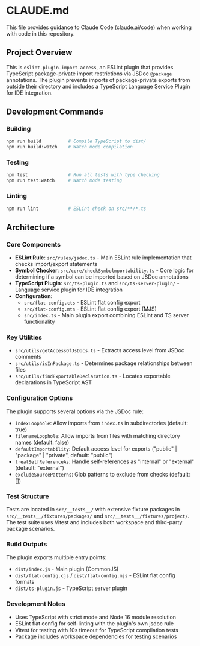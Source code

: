 # CLAUDE.md

This file provides guidance to Claude Code (claude.ai/code) when working with code in this repository.

## Project Overview

This is `eslint-plugin-import-access`, an ESLint plugin that provides TypeScript package-private import restrictions via JSDoc `@package` annotations. The plugin prevents imports of package-private exports from outside their directory and includes a TypeScript Language Service Plugin for IDE integration.

## Development Commands

### Building
```bash
npm run build          # Compile TypeScript to dist/
npm run build:watch    # Watch mode compilation
```

### Testing
```bash
npm test               # Run all tests with type checking
npm run test:watch     # Watch mode testing
```

### Linting
```bash
npm run lint           # ESLint check on src/**/*.ts
```

## Architecture

### Core Components

- **ESLint Rule**: `src/rules/jsdoc.ts` - Main ESLint rule implementation that checks import/export statements
- **Symbol Checker**: `src/core/checkSymbolmportability.ts` - Core logic for determining if a symbol can be imported based on JSDoc annotations
- **TypeScript Plugin**: `src/ts-plugin.ts` and `src/ts-server-plugin/` - Language service plugin for IDE integration
- **Configuration**: 
  - `src/flat-config.cts` - ESLint flat config export
  - `src/flat-config.mts` - ESLint flat config export (MJS)
  - `src/index.ts` - Main plugin export combining ESLint and TS server functionality

### Key Utilities

- `src/utils/getAccessOfJsDocs.ts` - Extracts access level from JSDoc comments
- `src/utils/isInPackage.ts` - Determines package relationships between files
- `src/utils/findExportableDeclaration.ts` - Locates exportable declarations in TypeScript AST

### Configuration Options

The plugin supports several options via the JSDoc rule:
- `indexLoophole`: Allow imports from `index.ts` in subdirectories (default: true)  
- `filenameLoophole`: Allow imports from files with matching directory names (default: false)
- `defaultImportability`: Default access level for exports ("public" | "package" | "private", default: "public")
- `treatSelfReferenceAs`: Handle self-references as "internal" or "external" (default: "external")
- `excludeSourcePatterns`: Glob patterns to exclude from checks (default: [])

### Test Structure

Tests are located in `src/__tests__/` with extensive fixture packages in `src/__tests__/fixtures/packages/` and `src/__tests__/fixtures/project/`. The test suite uses Vitest and includes both workspace and third-party package scenarios.

### Build Outputs

The plugin exports multiple entry points:
- `dist/index.js` - Main plugin (CommonJS)
- `dist/flat-config.cjs` / `dist/flat-config.mjs` - ESLint flat config formats
- `dist/ts-plugin.js` - TypeScript server plugin

### Development Notes

- Uses TypeScript with strict mode and Node 16 module resolution
- ESLint flat config for self-linting with the plugin's own jsdoc rule
- Vitest for testing with 10s timeout for TypeScript compilation tests
- Package includes workspace dependencies for testing scenarios